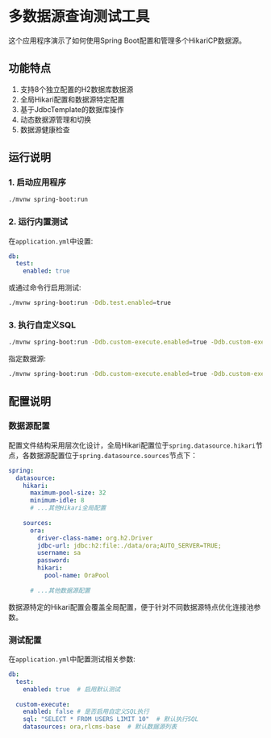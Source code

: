 # 多数据源查询测试工具

这个应用程序演示了如何使用Spring Boot配置和管理多个HikariCP数据源。

## 功能特点

1. 支持8个独立配置的H2数据库数据源
2. 全局Hikari配置和数据源特定配置
3. 基于JdbcTemplate的数据库操作
4. 动态数据源管理和切换
5. 数据源健康检查

## 运行说明

### 1. 启动应用程序

```bash
./mvnw spring-boot:run
```

### 2. 运行内置测试

在`application.yml`中设置:

```yaml
db:
  test:
    enabled: true
```

或通过命令行启用测试:

```bash
./mvnw spring-boot:run -Ddb.test.enabled=true
```

### 3. 执行自定义SQL

```bash
./mvnw spring-boot:run -Ddb.custom-execute.enabled=true -Ddb.custom-execute.sql="SELECT * FROM USERS WHERE id > 10"
```

指定数据源:

```bash
./mvnw spring-boot:run -Ddb.custom-execute.enabled=true -Ddb.custom-execute.datasources=ora,rlcms-pv1 -Ddb.custom-execute.sql="SELECT COUNT(*) FROM ORDERS"
```

## 配置说明

### 数据源配置

配置文件结构采用层次化设计，全局Hikari配置位于`spring.datasource.hikari`节点，各数据源配置位于`spring.datasource.sources`节点下：

```yaml
spring:
  datasource:
    hikari:
      maximum-pool-size: 32
      minimum-idle: 8
      # ...其他Hikari全局配置
    
    sources:
      ora:
        driver-class-name: org.h2.Driver
        jdbc-url: jdbc:h2:file:./data/ora;AUTO_SERVER=TRUE;
        username: sa
        password:
        hikari:
          pool-name: OraPool
          
      # ...其他数据源配置
```

数据源特定的Hikari配置会覆盖全局配置，便于针对不同数据源特点优化连接池参数。

### 测试配置

在`application.yml`中配置测试相关参数:

```yaml
db:
  test:
    enabled: true  # 启用默认测试
  
  custom-execute:
    enabled: false # 是否启用自定义SQL执行
    sql: "SELECT * FROM USERS LIMIT 10"  # 默认执行SQL
    datasources: ora,rlcms-base  # 默认数据源列表
``` 